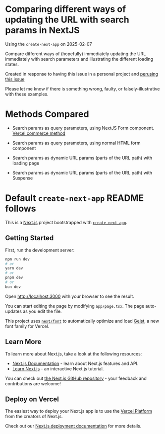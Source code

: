 # Comparing different ways of updating the URL with search params in NextJS
Using the `create-next-app` on 2025-02-07

Compare different ways of (hopefully) immediately updating the URL immediately with search parameters and illustrating the different loading states.

Created in response to having this issue in a personal project and [perusing this issue](https://github.com/vercel/next.js/issues/53543)

Please let me know if there is something wrong, faulty, or falsely-illustrative with these examples.  

# Methods Compared
- Search params as query parameters, using NextJS Form component.  [Vercel commerce method](https://github.com/vercel/next.js/issues/53543#issuecomment-2327883526)

- Search params as query parameters, using normal HTML form component

- Search params as dynamic URL params (parts of the URL path) with loading page

- Search params as dynamic URL params (parts of the URL path) with Suspense


# Default `create-next-app` README follows

This is a [Next.js](https://nextjs.org) project bootstrapped with [`create-next-app`](https://nextjs.org/docs/app/api-reference/cli/create-next-app).

## Getting Started

First, run the development server:

```bash
npm run dev
# or
yarn dev
# or
pnpm dev
# or
bun dev
```

Open [http://localhost:3000](http://localhost:3000) with your browser to see the result.

You can start editing the page by modifying `app/page.tsx`. The page auto-updates as you edit the file.

This project uses [`next/font`](https://nextjs.org/docs/app/building-your-application/optimizing/fonts) to automatically optimize and load [Geist](https://vercel.com/font), a new font family for Vercel.

## Learn More

To learn more about Next.js, take a look at the following resources:

- [Next.js Documentation](https://nextjs.org/docs) - learn about Next.js features and API.
- [Learn Next.js](https://nextjs.org/learn) - an interactive Next.js tutorial.

You can check out [the Next.js GitHub repository](https://github.com/vercel/next.js) - your feedback and contributions are welcome!

## Deploy on Vercel

The easiest way to deploy your Next.js app is to use the [Vercel Platform](https://vercel.com/new?utm_medium=default-template&filter=next.js&utm_source=create-next-app&utm_campaign=create-next-app-readme) from the creators of Next.js.

Check out our [Next.js deployment documentation](https://nextjs.org/docs/app/building-your-application/deploying) for more details.
